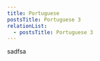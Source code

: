 ```yaml
---
title: Portuguese
postsTitle: Portuguese 3
relationList:
  - postsTitle: Portuguese 3
---
```

sadfsa